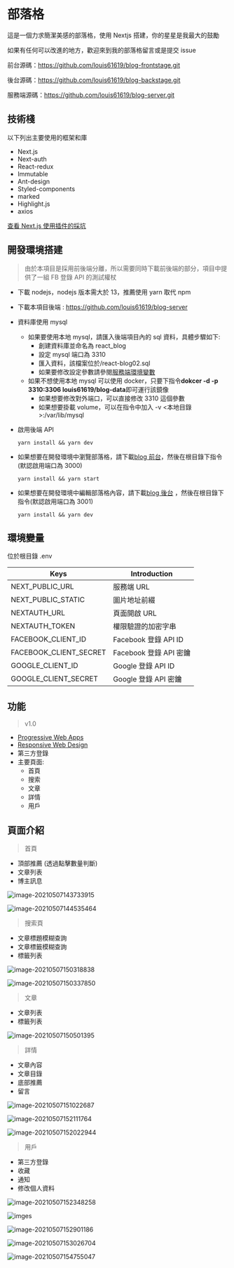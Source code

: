 # 部落格

這是一個力求簡潔美感的部落格，使用 Nextjs 搭建，你的星星是我最大的鼓勵

如果有任何可以改進的地方，歡迎來到我的部落格留言或是提交 issue

前台源碼：https://github.com/louis61619/blog-frontstage.git

後台源碼：https://github.com/louis61619/blog-backstage.git

服務端源碼：https://github.com/louis61619/blog-server.git

## 技術棧

以下列出主要使用的框架和庫

- Next.js
- Next-auth
- React-redux
- Immutable
- Ant-design
- Styled-components
- marked
- Highlight.js
- axios

[查看 Next.js 使用插件的採坑](https://www.mycoderland.tw/detail/16)

## 開發環境搭建

> 由於本項目是採用前後端分離，所以需要同時下載前後端的部分，項目中提供了一組 FB 登錄 API 的測試權杖

- 下載 nodejs，nodejs 版本需大於 13，推薦使用 yarn 取代 npm

- 下載本項目後端 : https://github.com/louis61619/blog-server

- 資料庫使用 mysql

  - 如果要使用本地 mysql，請匯入後端項目內的 sql 資料，具體步驟如下:
    - 創建資料庫並命名為 react_blog
    - 設定 mysql 端口為 3310
    - 匯入資料，該檔案位於/react-blog02.sql
    - 如果要修改設定參數請參閱[服務端環境變數](https://github.com/louis61619/blog-server#%E7%92%B0%E5%A2%83%E8%AE%8A%E9%87%8F)
  - 如果不想使用本地 mysql 可以使用 docker，只要下指令**dokcer -d -p 3310:3306 louis61619/blog-data**即可運行該鏡像
    - 如果想要修改對外端口，可以直接修改 3310 這個參數
    - 如果想要掛載 volume，可以在指令中加入 -v <本地目錄>:/var/lib/mysql

- 啟用後端 API

  ```
  yarn install && yarn dev
  ```

- 如果想要在開發環境中瀏覽部落格，請下載[blog 前台](https://github.com/louis61619/blog-frontstage.git)，然後在根目錄下指令(默認啟用端口為 3000)

  ```
  yarn install && yarn start
  ```

- 如果想要在開發環境中編輯部落格內容，請下載[blog 後台](https://github.com/louis61619/blog-backstage.git) ，然後在根目錄下指令(默認啟用端口為 3001)

  ```
  yarn install && yarn dev
  ```

## 環境變量

位於根目錄 .env

| Keys                   | Introduction           |
| ---------------------- | ---------------------- |
| NEXT_PUBLIC_URL        | 服務端 URL             |
| NEXT_PUBLIC_STATIC     | 圖片地址前綴           |
| NEXTAUTH_URL           | 頁面開啟 URL           |
| NEXTAUTH_TOKEN         | 權限驗證的加密字串     |
| FACEBOOK_CLIENT_ID     | Facebook 登錄 API ID   |
| FACEBOOK_CLIENT_SECRET | Facebook 登錄 API 密鑰 |
| GOOGLE_CLIENT_ID       | Google 登錄 API ID     |
| GOOGLE_CLIENT_SECRET   | Google 登錄 API 密鑰   |

## 功能

> v1.0

- [Progressive Web Apps](https://web.dev/progressive-web-apps/)
- [Responsive Web Design](https://zh.wikipedia.org/zh-tw/响应式网页设计)
- 第三方登錄
- 主要頁面:
  - 首頁
  - 搜索
  - 文章
  - 詳情
  - 用戶

## 頁面介紹

> 首頁

- 頂部推薦 (透過點擊數量判斷)
- 文章列表
- 博主訊息

![image-20210507143733915](./images/image-20210507143733915.png)

![image-20210507144535464](./images/image-20210507144535464.png)

> 搜索頁

- 文章標題模糊查詢
- 文章標籤模糊查詢
- 標籤列表

![image-20210507150318838](./images/image-20210507150318838.png)

![image-20210507150337850](./images/image-20210507150337850.png)

> 文章

- 文章列表
- 標籤列表

![image-20210507150501395](./images/image-20210507150501395.png)

> 詳情

- 文章內容
- 文章目錄
- 底部推薦
- 留言

![image-20210507151022687](./images/image-20210507151022687.png)

![image-20210507152111764](./images/image-20210507152111764.png)

![image-20210507152022944](./images/image-20210507152022944.png)

> 用戶

- 第三方登錄
- 收藏
- 通知
- 修改個人資料

![image-20210507152348258](./images/image-20210507152348258.png)

![imges](./images/%E8%9E%A2%E5%B9%95%E6%93%B7%E5%8F%96%E7%95%AB%E9%9D%A2%202021-05-07%20152603.png)

![image-20210507152901186](./images/image-20210507152901186.png)

![image-20210507153026704](./images/image-20210507153026704.png)

![image-20210507154755047](./images/image-20210507154755047.png)
